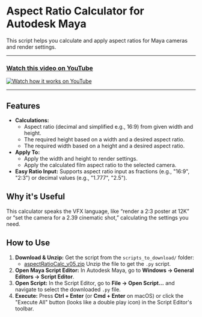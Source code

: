 # Aspect Ratio Calculator for Autodesk Maya
This script helps you calculate and apply aspect ratios for Maya cameras and render settings.

---

### [Watch this video on YouTube](https://youtu.be/E6lOS5ANc6k)

[![Watch how it works on YouTube](https://img.youtube.com/vi/E6lOS5ANc6k/maxresdefault.jpg)](https://youtu.be/E6lOS5ANc6k)



---

## Features

-   **Calculations:**
    -   Aspect ratio (decimal and simplified e.g., 16:9) from given width and height.
    -   The required height based on a width and a desired aspect ratio.
    -   The required width based on a height and a desired aspect ratio.
-   **Apply To:**
    -   Apply the width and height to render settings.
    -   Apply the calculated film aspect ratio to the selected camera.
-   **Easy Ratio Input:** Supports aspect ratio input as fractions (e.g., "16:9", "2:3") or decimal values (e.g., "1.777", "2.5").

## Why it's Useful

This calculator speaks the VFX language, like “render a 2:3 poster at 12K” or “set the camera for a 2.39 cinematic shot,” calculating the settings you need.

## How to Use

1.  **Download & Unzip:**
    Get the script from the `scripts_to_download/` folder:
    -   [aspectRatioCalc_v05.zip](scripts_to_download/aspectRatioCalc_v05.zip)
    Unzip the file to get the `.py` script.
2.  **Open Maya Script Editor:** In Autodesk Maya, go to **Windows → General Editors → Script Editor**.
3.  **Open Script:** In the Script Editor, go to **File → Open Script...** and navigate to select the downloaded `.py` file.
4.  **Execute:** Press **Ctrl + Enter** (or **Cmd + Enter** on macOS) or click the "Execute All" button (looks like a double play icon) in the Script Editor's toolbar.

